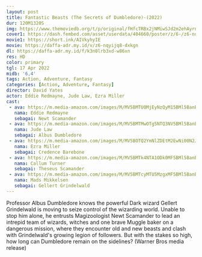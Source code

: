 ```yaml
---
layout: post
title: Fantastic Beasts (The Secrets of Dumbledore)-(2022)
dur: 120M1320S
img: https://www.themoviedb.org/t/p/original/fHfcTRBx2jNMiwSJd2m2ehAyrnh.jpg
cover1: https://dash.fembed.com/asset/userdata/404660/poster/z/6-/z6-nqyijq8-dxkgn.png?v=1654126462
movie1: https://short.ink/AIVkyhyIE
movie: https://daffa-adr.my.id/v/z6-nqyijq8-dxkgn
dl: https://daffa-adr.my.id/f/k3n0lrb3xd-w86xn
res: HD
color: primary
tgl: 17 Apr 2022
midb: '6,4'
tags: Action, Adventure, Fantasy
categories: [Action, Adventure, Fantasy]
director: David Yates
actor: Eddie Redmayne, Jude Law, Ezra Miller
cast:
 - ava: https://m.media-amazon.com/images/M/MV5BMTU0MjEyNzQyM15BMl5BanBnXkFtZTcwMTc4ODUxOQ@@._V1_QL75_UX140_CR0,12,140,140_.jpg
   nama: Eddie Redmayne
   sebagai: Newt Scamander
 - ava: https://m.media-amazon.com/images/M/MV5BMTMwOTg5NTQ3NV5BMl5BanBnXkFtZTcwNzM3MDAzNQ@@._V1_QL75_UX140_CR0,6,140,140_.jpg
   nama: Jude Law
   sebagai: Albus Dumbledore
 - ava: https://m.media-amazon.com/images/M/MV5BOTQ2YmNlZDEtM2EwNi00N2JhLTk3ZDktMjBmNzYwYWI1OWZmXkEyXkFqcGdeQXVyNjk1MjYyNTA@._V1_QL75_UX140_CR0,12,140,140_.jpg
   nama: Ezra Miller
   sebagai: Credence Barebone
 - ava: https://m.media-amazon.com/images/M/MV5BMTk4NTA1ODk0MF5BMl5BanBnXkFtZTgwMzkwMTcwOTE@._V1_QL75_UX140_CR0,12,140,140_.jpg
   nama: Callum Turner
   sebagai: Theseus Scamander
 - ava: https://m.media-amazon.com/images/M/MV5BMTcyMTU5MzgxMF5BMl5BanBnXkFtZTYwMDI0NjI1._V1_QL75_UX140_CR0,12,140,140_.jpg
   nama: Mads Mikkelsen
   sebagai: Gellert Grindelwald
---
```


Professor Albus Dumbledore knows the powerful Dark wizard Gellert Grindelwald is moving to seize control of the wizarding world. Unable to stop him alone, he entrusts Magizoologist Newt Scamander to lead an intrepid team of wizards, witches and one brave Muggle baker on a dangerous mission, where they encounter old and new beasts and clash with Grindelwald's growing legion of followers. But with the stakes so high, how long can Dumbledore remain on the sidelines? (Warner Bros media release)
